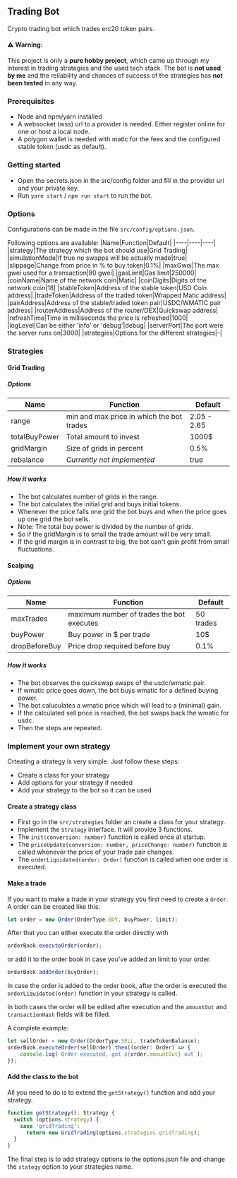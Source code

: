 ## Trading Bot

Crypto trading bot which trades erc20 token pairs. 

#### :warning: Warning:

This project is only a **pure hobby project**, which came up through my interest in trading strategies and the used tech stack.
The bot is **not used by me** and the reliability and chances of success of the strategies has **not been tested** in any way.

### Prerequisites

- Node and npm/yarn installed
- A websocket (wss) url to a provider is needed. Either register online for one or host a local node. 
- A polygon wallet is needed with matic for the fees and the configured stable token (usdc as default). 

### Getting started

- Open the secrets.json in the src/config folder and fill in the provider url and your private key. 
- Run `yarn start` / `npm run start` to run the bot.

### Options

Configurations can be made in the file `src/config/options.json`. 

Following options are available: 
 |Name|Function|Default|
 |----|----|----|
 |strategy|The strategy which the bot should use|Grid Trading|
 |simulationMode|If true no swapps will be actually made|true|
 |slippage|Change from price in % to buy token|0.1%|
 |maxGwei|The max gwei used for a transaction|80 gwei|
 |gasLimit|Gas limit|250000|
 |coinName|Name of the network coin|Matic|
 |coinDigits|Digits of the network coin|18|
 |stableToken|Address of the stable token|USD Coin address|
 |tradeToken|Address of the traded token|Wrapped Matic address|
 |pairAddress|Address of the stable/traded token pair|USDC/WMATIC pair address|
 |routerAddress|Address of the router/DEX|Quickswap address|
 |refreshTime|Time in milliseconds the price is refreshed|1000|
 |logLevel|Can be either 'info' or 'debug'|debug|
 |serverPort|The port were the server runs on|3000|
 |strategies|Options for the different strategies|-|

### Strategies

#### Grid Trading

##### Options
 |Name|Function|Default|
 |----|----|----|
 |range|min and max price in which the bot trades|2.05 - 2.65|
 |totalBuyPower|Total amount to invest|1000$|
 |gridMargin|Size of grids in percent|0.5%|
 |rebalance|_Currently not implemented_|true|

##### How it works

- The bot calculates number of grids in the range.
- The bot calculates the initial grid and buys initial tokens.
- Whenever the price falls one grid the bot buys and when the price goes up one grid the bot sells. 
- Note: The total buy power is divided by the number of grids. 
 - So if the gridMargin is to small the trade amount will be very small. 
 - If the grid margin is in contrast to big, the bot can't gain profit from small fluctuations.

#### Scalping

##### Options
 |Name|Function|Default|
 |----|----|----|
 |maxTrades|maximum number of trades the bot executes|50 trades|
 |buyPower|Buy power in $ per trade|10$|
 |dropBeforeBuy|Price drop required before buy|0.1%|

##### How it works

- The bot observes the quickswap swaps of the usdc/wmatic pair.
- If wmatic price goes down, the bot buys wmatic for a defined buying power. 
- The bot caluculates a wmatic price which will lead to a (minimal) gain.
- If the calculated sell price is reached, the bot swaps back the wmatic for usdc. 
- Then the steps are repeated. 


### Implement your own strategy

Crteating a strategy is very simple. Just follow these steps: 

- Create a class for your strategy 
- Add options for your strategy if needed
- Add your strategy to the bot so it can be used

#### Create a strategy class

- First go in the `src/strategies` folder an create a class for your strategy. 
- Implement the `Strategy` interface. It will provide 3 functions.
- The `init(conversion: number)` function is called once at startup.
- The `priceUpdate(conversion: number, priceChange: number)` function is called whenever the price of your trade pair changes. 
- The `orderLiquidated(order: Order)` function is called when one order is executed. 

#### Make a trade

If you want to make a trade in your strategy you first need to create a `Order`. 
A order can be created like this: 
```ts
let order = new Order(OrderType.BUY, buyPower, limit);
```

After that you can either execute the order directly with

```ts
orderBook.executeOrder(order);
```

or add it to the order book in case you've added an limit to your order.

```ts
orderBook.addOrder(buyOrder);
```

In case the order is added to the order book, after the order is executed the `orderLiquidated(order)` function in your strategy is called.

In both cases the order will be edited after execution and the `amountOut` and `transactionHash` fields will be filled. 

A complete example: 

```ts
let sellOrder = new Order(OrderType.SELL, tradeTokenBalance);
orderBook.executeOrder(sellOrder).then((order: Order) => {
    console.log(`Order executed, got ${order.amountOut} out`);
});
```

#### Add the class to the bot
All you need to do is to extend the `getStrategy()` function and add your strategy. 
```ts
function getStrategy(): Strategy {
  switch (options.strategy) {
    case 'gridTrading':
      return new GridTrading(options.strategies.gridTrading);
  }
}
```

The final step is to add strategy options to the options.json file and change the `stategy` option to your strategies name. 

